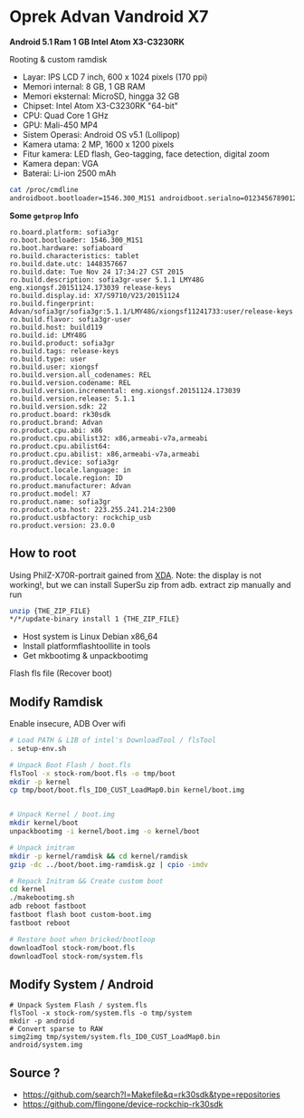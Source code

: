 # Oprek Advan Vandroid X7 

**Android 5.1 Ram 1 GB Intel Atom X3-C3230RK**

Rooting & custom ramdisk

- Layar: IPS LCD 7 inch, 600 x 1024 pixels (170 ppi)
- Memori internal: 8 GB, 1 GB RAM
- Memori eksternal: MicroSD, hingga 32 GB
- Chipset: Intel Atom X3-C3230RK "64-bit"
- CPU: Quad Core 1 GHz
- GPU: Mali-450 MP4
- Sistem Operasi: Android OS v5.1 (Lollipop)
- Kamera utama: 2 MP, 1600 x 1200 pixels
- Fitur kamera: LED flash, Geo-tagging, face detection, digital zoom
- Kamera depan: VGA
- Baterai: Li-ion 2500 mAh

``` bash
cat /proc/cmdline                                           
androidboot.bootloader=1546.300_M1S1 androidboot.serialno=0123456789012345678901234567890 pmu_rst_src=0x00010004 pmu_shutdwn_src=0x00000000 scu_rsts=0x10018003 scu_bcfg=0x0C1F8981 param=1 androidboot.mode=normal console=ttyFIQ0,115200n8 idle=halt earlyprintk=xgold notsc apic=sofia androidboot.hardware=sofiaboard nolapic_pm firmware_class.path=/system/vendor/firmware androidboot.selinux=permissive x86_intel_xgold_timer=soctimer_only vmalloc=512m slub_max_order=2
```

**Some `getprop` Info**
```
ro.board.platform: sofia3gr
ro.boot.bootloader: 1546.300_M1S1
ro.boot.hardware: sofiaboard
ro.build.characteristics: tablet
ro.build.date.utc: 1448357667
ro.build.date: Tue Nov 24 17:34:27 CST 2015
ro.build.description: sofia3gr-user 5.1.1 LMY48G eng.xiongsf.20151124.173039 release-keys
ro.build.display.id: X7/S9710/V23/20151124
ro.build.fingerprint: Advan/sofia3gr/sofia3gr:5.1.1/LMY48G/xiongsf11241733:user/release-keys
ro.build.flavor: sofia3gr-user
ro.build.host: build119
ro.build.id: LMY48G
ro.build.product: sofia3gr
ro.build.tags: release-keys
ro.build.type: user
ro.build.user: xiongsf
ro.build.version.all_codenames: REL
ro.build.version.codename: REL
ro.build.version.incremental: eng.xiongsf.20151124.173039
ro.build.version.release: 5.1.1
ro.build.version.sdk: 22
ro.product.board: rk30sdk
ro.product.brand: Advan
ro.product.cpu.abi: x86
ro.product.cpu.abilist32: x86,armeabi-v7a,armeabi
ro.product.cpu.abilist64: 
ro.product.cpu.abilist: x86,armeabi-v7a,armeabi
ro.product.device: sofia3gr
ro.product.locale.language: in
ro.product.locale.region: ID
ro.product.manufacturer: Advan
ro.product.model: X7
ro.product.name: sofia3gr
ro.product.ota.host: 223.255.241.214:2300
ro.product.usbfactory: rockchip_usb
ro.product.version: 23.0.0

```

## How to root

Using PhilZ-X70R-portrait gained from [XDA](https://forum.xda-developers.com/t/teclast-x70r-c7f9-tablet-android-5-1-1-intel-sofia-atom-x3-c3230.3278453/post-64734774).
Note: the display is not working!, but we can install SuperSu zip from adb. extract zip manually and run
``` bash
unzip {THE_ZIP_FILE}
*/*/update-binary install 1 {THE_ZIP_FILE}
```

- Host system is Linux Debian x86_64
- Install platformflashtoollite in tools
- Get mkbootimg & unpackbootimg

Flash fls file (Recover boot)

## Modify Ramdisk
Enable insecure, ADB Over wifi

``` bash
# Load PATH & LIB of intel's DownloadTool / flsTool
. setup-env.sh

# Unpack Boot Flash / boot.fls
flsTool -x stock-rom/boot.fls -o tmp/boot
mkdir -p kernel
cp tmp/boot/boot.fls_ID0_CUST_LoadMap0.bin kernel/boot.img


# Unpack Kernel / boot.img
mkdir kernel/boot
unpackbootimg -i kernel/boot.img -o kernel/boot

# Unpack initram
mkdir -p kernel/ramdisk && cd kernel/ramdisk
gzip -dc ../boot/boot.img-ramdisk.gz | cpio -imdv

# Repack Initram && Create custom boot
cd kernel
./makebootimg.sh
adb reboot fastboot
fastboot flash boot custom-boot.img
fastboot reboot

# Restore boot when bricked/bootloop
downloadTool stock-rom/boot.fls
downloadTool stock-rom/system.fls
```

## Modify System / Android

```
# Unpack System Flash / system.fls
flsTool -x stock-rom/system.fls -o tmp/system
mkdir -p android
# Convert sparse to RAW
simg2img tmp/system/system.fls_ID0_CUST_LoadMap0.bin android/system.img

```

## Source ?

- https://github.com/search?l=Makefile&q=rk30sdk&type=repositories
- https://github.com/flingone/device-rockchip-rk30sdk